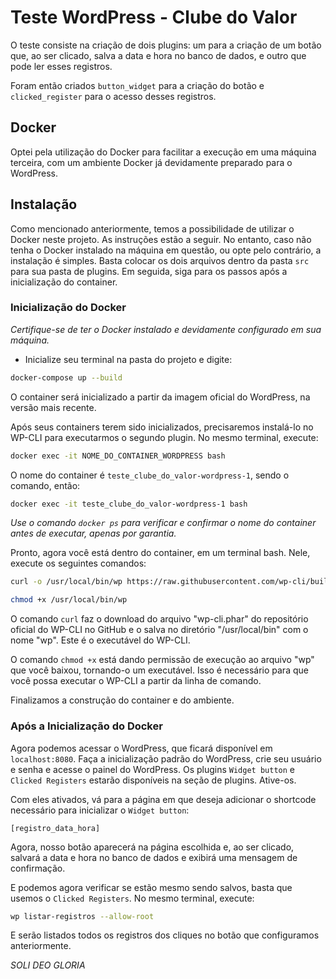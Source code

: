 # Teste WordPress - Clube do Valor

O teste consiste na criação de dois plugins: um para a criação de um botão que, ao ser clicado, salva a data e hora no banco de dados, e outro que pode ler esses registros.

Foram então criados `button_widget` para a criação do botão e `clicked_register` para o acesso desses registros.

## Docker
Optei pela utilização do Docker para facilitar a execução em uma máquina terceira, com um ambiente Docker já devidamente preparado para o WordPress.

## Instalação

Como mencionado anteriormente, temos a possibilidade de utilizar o Docker neste projeto. As instruções estão a seguir. No entanto, caso não tenha o Docker instalado na máquina em questão, ou opte pelo contrário, a instalação é simples. Basta colocar os dois arquivos dentro da pasta `src` para sua pasta de plugins. Em seguida, siga para os passos após a inicialização do container.

### Inicialização do Docker

*Certifique-se de ter o Docker instalado e devidamente configurado em sua máquina.*

- Inicialize seu terminal na pasta do projeto e digite:

```bash
docker-compose up --build
```

O container será inicializado a partir da imagem oficial do WordPress, na versão mais recente.

Após seus containers terem sido inicializados, precisaremos instalá-lo no WP-CLI para executarmos o segundo plugin. No mesmo terminal, execute:

```bash
docker exec -it NOME_DO_CONTAINER_WORDPRESS bash
```

O nome do container é `teste_clube_do_valor-wordpress-1`, sendo o comando, então:

```bash
docker exec -it teste_clube_do_valor-wordpress-1 bash
```

*Use o comando `docker ps` para verificar e confirmar o nome do container antes de executar, apenas por garantia.*

Pronto, agora você está dentro do container, em um terminal bash. Nele, execute os seguintes comandos:

```bash
curl -o /usr/local/bin/wp https://raw.githubusercontent.com/wp-cli/builds/gh-pages/phar/wp-cli.phar

chmod +x /usr/local/bin/wp
```

O comando `curl` faz o download do arquivo "wp-cli.phar" do repositório oficial do WP-CLI no GitHub e o salva no diretório "/usr/local/bin" com o nome "wp". Este é o executável do WP-CLI.

O comando `chmod +x` está dando permissão de execução ao arquivo "wp" que você baixou, tornando-o um executável. Isso é necessário para que você possa executar o WP-CLI a partir da linha de comando.

Finalizamos a construção do container e do ambiente.

### Após a Inicialização do Docker

Agora podemos acessar o WordPress, que ficará disponível em `localhost:8080`. Faça a inicialização padrão do WordPress, crie seu usuário e senha e acesse o painel do WordPress. Os plugins `Widget button` e `Clicked Registers` estarão disponíveis na seção de plugins. Ative-os.

Com eles ativados, vá para a página em que deseja adicionar o shortcode necessário para inicializar o `Widget button`:

```
[registro_data_hora]
```

Agora, nosso botão aparecerá na página escolhida e, ao ser clicado, salvará a data e hora no banco de dados e exibirá uma mensagem de confirmação.

E podemos agora verificar se estão mesmo sendo salvos, basta que usemos o `Clicked Registers`. No mesmo terminal, execute:

```bash
wp listar-registros --allow-root
```

E serão listados todos os registros dos cliques no botão que configuramos anteriormente.








*SOLI DEO GLORIA*